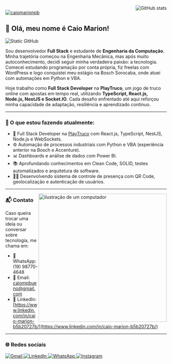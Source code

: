 <img align='right' src="https://github-readme-stats.vercel.app/api?username=caiomarionpb&show_icons=true&title_color=6f42c1&text_color=ffffff&icon_color=6f42c1&bg_color=1e1e2e&cache_seconds=2300" alt="GitHub stats">

[![caiomarionpb](https://github-readme-stats.vercel.app/api/top-langs/?username=caiomarionpb&hide=html&layout=compact&title_color=6f42c1&text_color=ffffff&icon_color=6f42c1&bg_color=1e1e2e)](https://github.com/anuraghazra/github-readme-stats)

## 👋 Olá, meu nome é Caio Marion!

<img src="https://img.shields.io/static/v1?label=Overview&message=Caio%20Marion&color=1e1e2e&style=for-the-badge&logo=GitHub" alt="Static GitHub">

<p>
Sou desenvolvedor <strong>Full Stack</strong> e estudante de <strong>Engenharia da Computação</strong>. Minha trajetória começou na Engenharia Mecânica, mas após muito autoconhecimento, decidi seguir minha verdadeira paixão: a tecnologia. Comecei estudando programação por conta própria, fiz freelas com WordPress e logo conquistei meu estágio na Bosch Sorocaba, onde atuei com automações em Python e VBA.  
</p>

<p>
Hoje trabalho como <strong>Full Stack Developer</strong> na <strong>PlayTruco</strong>, um jogo de truco online com apostas em tempo real, utilizando <strong>TypeScript, React.js, Node.js, NestJS e Socket.IO</strong>. Cada desafio enfrentado até aqui reforçou minha capacidade de adaptação, resiliência e aprendizado contínuo.
</p>

---

### 🚀 O que estou fazendo atualmente:

- 🔁 Full Stack Developer na [PlayTruco](https://playtruco.com) com React.js, TypeScript, NestJS, Node.js e WebSockets.
- ⚙ Automação de processos industriais com Python e VBA (experiência anterior na Bosch e Accenture).
- 📊 Dashboards e análise de dados com Power BI.
- 📚 Aprofundando conhecimentos em Clean Code, SOLID, testes automatizados e arquitetura de software.
- 👨‍🏫 Desenvolvendo sistema de controle de presença com QR Code, geolocalização e autenticação de usuários.

---

<img src="https://raw.githubusercontent.com/MicaelliMedeiros/micaellimedeiros/master/image/computer-illustration.png" alt="ilustração de um computador" min-width="400px" max-width="400px" width="400px" align="right">

### 📬 Contato

Caso queira trocar uma ideia ou conversar sobre tecnologia, me chama em:

- 📱 WhatsApp: (19) 98770-4648
- 📧 Email: caiompbueno@gmail.com  
- 💼 LinkedIn: [https://www.linkedin.com/in/caio-marion-b5b20727b/](https://www.linkedin.com/in/caio-marion-b5b20727b/)

---

### 🌐 Redes sociais

<p align="left">
  <a href="https://mail.google.com/mail/?view=cm&fs=1&to=caiompbueno@gmail.com" title="Gmail">
    <img src="https://img.shields.io/badge/-Gmail-EA4335?style=flat-square&labelColor=EA4335&logo=gmail&logoColor=white" alt="Gmail"/>
  </a>


  <a href="https://www.linkedin.com/in/caio-marion-b5b20727b/" title="LinkedIn">
    <img src="https://img.shields.io/badge/-Linkedin-0e76a8?style=flat-square&logo=Linkedin&logoColor=white" alt="LinkedIn"/>
  </a>

  <a href="https://wa.me/5519987704648?text=entre%20em%20contato%20comigo" title="WhatsApp">
    <img src="https://img.shields.io/badge/-WhatsApp-25d366?style=flat-square&labelColor=25d366&logo=whatsapp&logoColor=white" alt="WhatsApp"/>
  </a>

  <a href="https://www.instagram.com/caio_marionn?igsh=MXhzc3I2dWl0YmZhcw%3D%3D&utm_source=qr" title="Instagram">
    <img src="https://img.shields.io/badge/-Instagram-DF0174?style=flat-square&labelColor=DF0174&logo=instagram&logoColor=white" alt="Instagram"/>
  </a>
</p>

